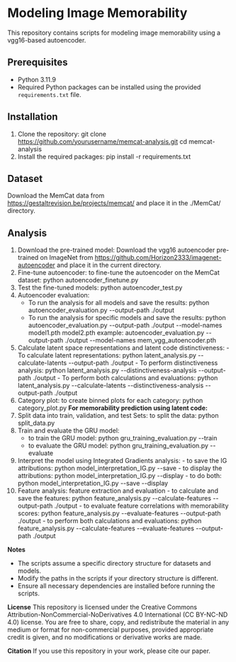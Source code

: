 # Modeling Image Memorability 

This repository contains scripts for modeling image memorability using a vgg16-based autoencoder.

## Prerequisites

- Python 3.11.9
- Required Python packages can be installed using the provided `requirements.txt` file.

## Installation

1. Clone the repository:
    git clone https://github.com/yourusername/memcat-analysis.git
    cd memcat-analysis
2. Install the required packages:
    pip install -r requirements.txt

## Dataset

Download the MemCat data from https://gestaltrevision.be/projects/memcat/ and place it in the ./MemCat/ directory.

## Analysis

   1. Download the pre-trained model:
      Download the vgg16 autoencoder pre-trained on ImageNet from https://github.com/Horizon2333/imagenet-autoencoder and place it in the current directory.
   2. Fine-tune autoencoder:
      to fine-tune the autoencoder on the MemCat dataset:  python autoencoder_finetune.py
   3. Test the fine-tuned models: python autoencoder_test.py
   4. Autoencoder evaluation:
      - To run the analysis for all models and save the results:
        python autoencoder_evaluation.py --output-path ./output
      - To run the analysis for specific models and save the results:
        python autoencoder_evaluation.py --output-path ./output --model-names model1.pth model2.pth
        example: autoencoder_evaluation.py --output-path ./output --model-names mem_vgg_autoencoder.pth
   5. Calculate latent space representations and latent code distinctiveness:
     - To calculate latent representations: 
       python latent_analysis.py --calculate-latents --output-path ./output
     - To perform distinctiveness analysis:
       python latent_analysis.py --distinctiveness-analysis --output-path ./output
    - To perform both calculations and evaluations:
       python latent_analysis.py --calculate-latents --distinctiveness-analysis --output-path ./output
   6. Category plot:
      to create binned plots for each category:  python category_plot.py
    **For memorability prediction using latent code:**
   8. Split data into train, validation, and test Sets:
      to split the data:  python split_data.py
   9. Train and evaluate the GRU model:
      - to train the GRU model: python gru_training_evaluation.py --train
      - to evaluate the GRU model: python gru_training_evaluation.py --evaluate
   10. Interpret the model using Integrated Gradients analysis:
      - to save the IG attributions: python model_interpretation_IG.py --save
      - to display the attributions: python model_interpretation_IG.py --display
      - to do both: python model_interpretation_IG.py --save --display
   11. Feature analysis: feature extraction and evaluation
      - to calculate and save the features: python feature_analysis.py --calculate-features --output-path ./output
      - to evaluate feature correlations with memorability scores: python feature_analysis.py --evaluate-features --output-path ./output
      - to perform both calculations and evaluations: python feature_analysis.py --calculate-features --evaluate-features --output-path ./output

**Notes**
- The scripts assume a specific directory structure for datasets and models.
- Modify the paths in the scripts if your directory structure is different.
- Ensure all necessary dependencies are installed before running the scripts.

**License**
This repository is licensed under the Creative Commons Attribution-NonCommercial-NoDerivatives 4.0 International (CC BY-NC-ND 4.0) license. You are free to share, copy, and redistribute the material in any medium or format for non-commercial purposes, provided appropriate credit is given, and no modifications or derivative works are made. 

**Citation**
If you use this repository in your work, please cite our paper.









      

